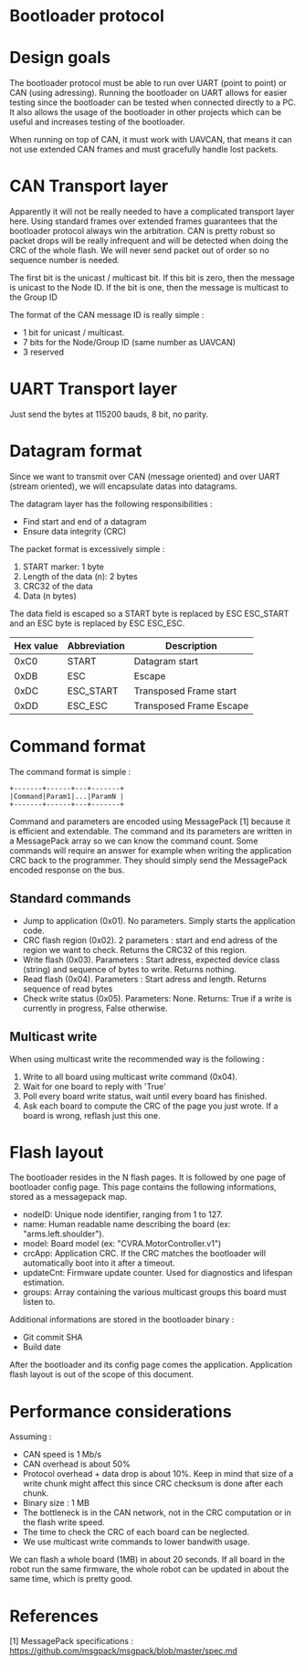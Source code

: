 # Bootloader protocol

# Design goals

The bootloader protocol must be able to run over UART (point to point) or CAN (using adressing).
Running the bootloader on UART allows for easier testing since the bootloader can be tested when connected directly to a PC.
It also allows the usage of the bootloader in other projects which can be useful and increases testing of the bootloader.

When running on top of CAN, it must work with UAVCAN, that means it can not use extended CAN frames and must gracefully handle lost packets.

# CAN Transport layer
Apparently it will not be really needed to have a complicated transport layer here.
Using standard frames over extended frames guarantees that the bootloader protocol always win the arbitration.
CAN is pretty robust so packet drops will be really infrequent and will be detected when doing the CRC of the whole flash.
We will never send packet out of order so no sequence number is needed.

The first bit is the unicast / multicast bit.
If this bit is zero, then the message is unicast to the Node ID.
If the bit is one, then the message is multicast to the Group ID

The format of the CAN message ID is really simple :

* 1 bit for unicast / multicast.
* 7 bits for the Node/Group ID (same number as UAVCAN)
* 3 reserved

# UART Transport layer
Just send the bytes at 115200 bauds, 8 bit, no parity.

# Datagram format
Since we want to transmit over CAN (message oriented) and over UART (stream oriented), we will encapsulate datas into datagrams.

The datagram layer has the following responsibilities :
* Find start and end of a datagram
* Ensure data integrity (CRC)

The packet format is excessively simple :

1. START marker: 1 byte
2. Length of the data (n): 2 bytes
3. CRC32 of the data
3. Data (n bytes)

The data field is escaped so a START byte is replaced by ESC ESC_START and an ESC byte is replaced by ESC ESC_ESC.

| Hex value | Abbreviation | Description
|-----------|--------------|------------
| 0xC0      | START        | Datagram start
| 0xDB      | ESC          | Escape
| 0xDC      | ESC_START    | Transposed Frame start
| 0xDD      | ESC_ESC      | Transposed Frame Escape

# Command format

The command format is simple :

    +-------+------+---+-------+
    |Command|Param1|...|ParamN |
    +-------+------+---+-------+

Command and parameters are encoded using MessagePack [1] because it is efficient and extendable.
The command and its parameters are written in a MessagePack array so we can know the command count.
Some commands will require an answer for example when writing the application CRC back to the programmer.
They should simply send the MessagePack encoded response on the bus.

## Standard commands

* Jump to application (0x01). No parameters. Simply starts the application code.
* CRC flash region (0x02). 2 parameters : start and end adress of the region we want to check. Returns the CRC32 of this region.
* Write flash (0x03). Parameters : Start adress, expected device class (string) and sequence of bytes to write. Returns nothing.
* Read flash (0x04). Parameters : Start adress and length. Returns sequence of read bytes
* Check write status (0x05). Parameters: None. Returns: True if a write is currently in progress, False otherwise.

## Multicast write
When using multicast write the recommended way is the following :

1. Write to all board using multicast write command (0x04).
2. Wait for one board to reply with 'True'
3. Poll every board write status, wait until every board has finished.
4. Ask each board to compute the CRC of the page you just wrote. If a board is wrong, reflash just this one.

# Flash layout
The bootloader resides in the N flash pages.
It is followed by one page of bootloader config page.
This page contains the following informations, stored as a messagepack map.
* nodeID: Unique node identifier, ranging from 1 to 127.
* name: Human readable name describing the board (ex: "arms.left.shoulder").
* model: Board model (ex: "CVRA.MotorController.v1")
* crcApp: Application CRC. If the CRC matches the bootloader will automatically boot into it after a timeout.
* updateCnt: Firmware update counter. Used for diagnostics and lifespan estimation.
* groups: Array containing the various multicast groups this board must listen to.

Additional informations are stored in the bootloader binary :
* Git commit SHA
* Build date

After the bootloader and its config page comes the application.
Application flash layout is out of the scope of this document.

# Performance considerations
Assuming :
* CAN speed is 1 Mb/s
* CAN overhead is about 50%
* Protocol overhead + data drop is about 10%. Keep in mind that size of a write chunk might affect this since CRC checksum is done after each chunk.
* Binary size : 1 MB
* The bottleneck is in the CAN network, not in the CRC computation or in the flash write speed.
* The time to check the CRC of each board can be neglected.
* We use multicast write commands to lower bandwith usage.

We can flash a whole board (1MB) in about 20 seconds.
If all board in the robot run the same firmware, the whole robot can be updated in about the same time, which is pretty good.

# References
[1] MessagePack specifications : https://github.com/msgpack/msgpack/blob/master/spec.md

